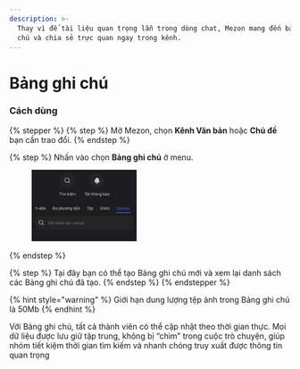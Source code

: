 ```yaml
---
description: >-
  Thay vì để tài liệu quan trọng lẫn trong dòng chat, Mezon mang đến bảng ghi
  chú và chia sẻ trực quan ngay trong kênh.
---
```


# Bảng ghi chú

### Cách dùng

{% stepper %}
{% step %}
Mở Mezon, chọn **Kênh Văn bản** hoặc **Chủ đề** bạn cần trao đổi.
{% endstep %}

{% step %}
Nhấn vào chọn **Bảng ghi chú** ở menu.

<div align="left"><figure><img src="../../../../../../.gitbook/assets/image (61).png" alt="" width="188"><figcaption></figcaption></figure></div>
{% endstep %}

{% step %}
Tại đây bạn có thể tạo Bảng ghi chú mới và xem lại danh sách các Bảng ghi chú đã tạo.
{% endstep %}
{% endstepper %}

{% hint style="warning" %}
Giới hạn dung lượng tệp ảnh trong Bảng ghi chú là 50Mb
{% endhint %}

Với Bảng ghi chú, tất cả thành viên có thể cập nhật theo thời gian thực. Mọi dữ liệu được lưu giữ tập trung, không bị “chìm” trong cuộc trò chuyện, giúp nhóm tiết kiệm thời gian tìm kiếm và nhanh chóng truy xuất được thông tin quan trọng&#x20;
